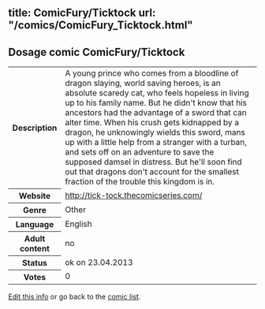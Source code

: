 title: ComicFury/Ticktock
url: "/comics/ComicFury_Ticktock.html"
---
Dosage comic ComicFury/Ticktock
-----------------------------------------

<p id="msg"></p>
<script type="text/javascript">
if (window.location.search === '?edit_info_mail=sent_ok') {
  var elem = document.getElementById("msg");
  elem.innerHTML = 'Edited information sucessfully sent.';
  elem.className = 'ok';
}
</script>
<table class="comicinfo">
<tr>
<th>Description</th><td>A young prince who comes from a bloodline of dragon slaying, world saving heroes, is an absolute scaredy cat, who feels hopeless in living up to his family name. But he didn't know that his ancestors had the advantage of a sword that can alter time. When his crush gets kidnapped by a dragon, he unknowingly wields this sword, mans up with a little help from a stranger with a turban, and sets off on an adventure to save the supposed damsel in distress. But he'll soon find out that dragons don't account for the smallest fraction of the trouble this kingdom is in.</td>
</tr>
<tr>
<th>Website</th><td><a href="http://tick-tock.thecomicseries.com/">http://tick-tock.thecomicseries.com/</a></td>
</tr>
<tr>
<th>Genre</th><td>Other</td>
</tr>
<tr>
<th>Language</th><td>English</td>
</tr>
<tr>
<th>Adult content</th><td>no</td>
</tr>
<tr>
<th>Status</th><td>ok on 23.04.2013</td>
</tr>
<tr>
<th>Votes</th><td>0</td>
</tr>
</table>

[Edit this info](ComicFury_Ticktock_edit.html) or go back to the [comic list](../comic-index.html).
